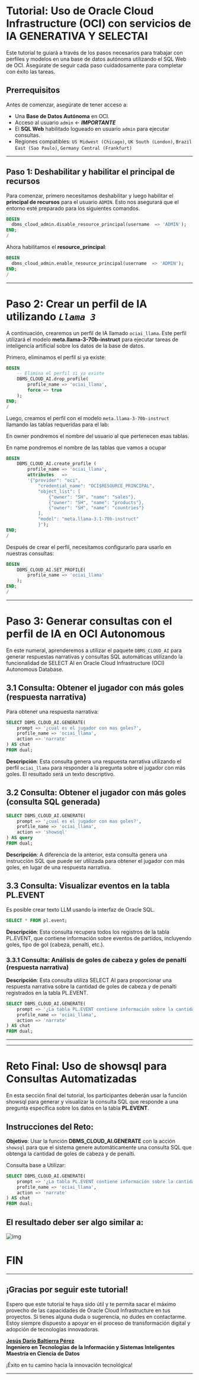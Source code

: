 # Tutorial: Uso de Oracle Cloud Infrastructure (OCI) con servicios de IA GENERATIVA Y SELECTAI



Este tutorial te guiará a través de los pasos necesarios para trabajar con perfiles y modelos en una base de datos autónoma utilizando el SQL Web de OCI. Asegúrate de seguir cada paso cuidadosamente para completar con éxito las tareas.

## Prerrequisitos

Antes de comenzar, asegúrate de tener acceso a:
- Una **Base de Datos Autónoma** en OCI.
- Acceso al usuario `admin` <- **_IMPORTANTE_**
- El **SQL Web** habilitado logueado en usuario `admin` para ejecutar consultas.
- Regiones compatibles: `US Midwest (Chicago)`, `UK South (London)`, `Brazil East (Sao Paulo)`, `Germany Central (Frankfurt)`

---

## Paso 1: Deshabilitar y habilitar el principal de recursos

Para comenzar, primero necesitamos deshabilitar y luego habilitar el **principal de recursos** para el usuario `ADMIN`. Esto nos asegurará que el entorno esté preparado para los siguientes comandos.

```sql
BEGIN
  dbms_cloud_admin.disable_resource_principal(username  => 'ADMIN');
END;
/
```

Ahora habilitamos el **resource_principal**:

```sql
BEGIN
  dbms_cloud_admin.enable_resource_principal(username  => 'ADMIN');
END;
/
```

---

# Paso 2: Crear un perfil de IA utilizando **_`Llama 3`_**

A continuación, crearemos un perfil de IA llamado `ociai_llama`. Este perfil utilizará el modelo **meta.llama-3-70b-instruct** para ejecutar tareas de inteligencia artificial sobre los datos de la base de datos.

Primero, eliminamos el perfil si ya existe:

```sql
BEGIN
    -- Elimina el perfil si ya existe
    DBMS_CLOUD_AI.drop_profile(
        profile_name => 'ociai_llama',
        force => true
    );     
END;
/
```

Luego, creamos el perfil con el modelo `meta.llama-3-70b-instruct` llamando las tablas requeridas para el lab:

En owner pondremos el nombre del usuario al que pertenecen esas tablas.

En name pondremos el nombre de las tablas que vamos a ocupar

```sql
BEGIN
    DBMS_CLOUD_AI.create_profile (                                              
        profile_name => 'ociai_llama',
        attributes   => 
        '{"provider": "oci",
            "credential_name": "OCI$RESOURCE_PRINCIPAL",
            "object_list": [
                {"owner": "SH", "name": "sales"},
                {"owner": "SH", "name": "products"},
                {"owner": "SH", "name": "countries"}
            ],
            "model": "meta.llama-3.1-70b-instruct"
            }');
END;
/
```

Después de crear el perfil, necesitamos configurarlo para usarlo en nuestras consultas:

```sql
BEGIN
    DBMS_CLOUD_AI.SET_PROFILE(
        profile_name => 'ociai_llama'
    );
END;
/
```
---

# Paso 3: Generar consultas con el perfil de IA en OCI Autonomous

En este numeral, aprenderemos a utilizar el paquete `DBMS_CLOUD_AI` para generar respuestas narrativas y consultas SQL automáticas utilizando la funcionalidad de SELECT AI en Oracle Cloud Infrastructure (OCI) Autonomous Database.

## 3.1 Consulta: Obtener el jugador con más goles (respuesta narrativa)
Para obtener una respuesta narrativa:

```sql
SELECT DBMS_CLOUD_AI.GENERATE(
    prompt => '¿cual es el jugador con mas goles?',
    profile_name => 'ociai_llama',
    action => 'narrate'
) AS chat
FROM dual;
```
**Descripción**: Esta consulta genera una respuesta narrativa utilizando el perfil `ociai_llama` para responder a la pregunta sobre el jugador con más goles. El resultado será un texto descriptivo.


## 3.2 Consulta: Obtener el jugador con más goles (consulta SQL generada)

```sql
SELECT DBMS_CLOUD_AI.GENERATE(
    prompt => '¿cual es el jugador con mas goles?',
    profile_name => 'ociai_llama',
    action => 'showsql'
) AS query
FROM dual;
```

**Descripción**: A diferencia de la anterior, esta consulta genera una instrucción SQL que puede ser utilizada para obtener el jugador con más goles, en lugar de una respuesta narrativa.

## 3.3 Consulta: Visualizar eventos en la tabla PL.EVENT

Es posible crear texto LLM usando la interfaz de Oracle SQL.

```sql
SELECT * FROM pl.event;
```
**Descripción**: Esta consulta recupera todos los registros de la tabla PL.EVENT, que contiene información sobre eventos de partidos, incluyendo goles, tipo de gol (cabeza, penalti, etc.).

### 3.3.1 Consulta: Análisis de goles de cabeza y goles de penalti (respuesta narrativa)

**Descripción**: Esta consulta utiliza SELECT AI para proporcionar una respuesta narrativa sobre la cantidad de goles de cabeza y de penalti registrados en la tabla PL.EVENT.

```sql
SELECT DBMS_CLOUD_AI.GENERATE(
    prompt => '¿La tabla PL.EVENT contiene información sobre la cantidad de goles, donde están marcados como Y / N dependiendo de cómo se anotaron. La columna HEAD indica si el gol fue de cabeza. ¿Cuántos goles de cabeza se han realizado?,¿Cuántos goles de PENALTY se han realizado?, Responde en español',
    profile_name => 'ociai_llama',
    action => 'narrate'
) AS chat
FROM dual;
```

---

---


# Reto Final: Uso de showsql para Consultas Automatizadas

En esta sección final del tutorial, los participantes deberán usar la función showsql para generar y visualizar la consulta SQL que responde a una pregunta específica sobre los datos en la tabla **PL.EVENT**.

## Instrucciones del Reto:

**Objetivo**: Usar la función **DBMS_CLOUD_AI.GENERATE** con la acción `showsql` para que el sistema genere automáticamente una consulta SQL que obtenga la cantidad de goles de cabeza y de penalti.

Consulta base a Utilizar:

```sql
SELECT DBMS_CLOUD_AI.GENERATE(
    prompt => '¿La tabla PL.EVENT contiene información sobre la cantidad de goles, donde están marcados como Y / N dependiendo de cómo se anotaron. La columna HEAD indica si el gol fue de cabeza. ¿Cuántos goles de cabeza se han realizado?,¿Cuántos goles de PENALTY se han realizado?, Responde en español',
    profile_name => 'ociai_llama',
    action => 'narrate'
) AS chat
FROM dual;
```
## El resultado deber ser algo similar a:

![img](https://github.com/user-attachments/assets/8d0736e4-dc5d-4367-b2fa-528b47e0fe0c)


# FIN

---

## ¡Gracias por seguir este tutorial!

Espero que este tutorial te haya sido útil y te permita sacar el máximo provecho de las capacidades de Oracle Cloud Infrastructure en tus proyectos. Si tienes alguna duda o sugerencia, no dudes en contactarme. Estoy siempre dispuesto a apoyar en el proceso de transformación digital y adopción de tecnologías innovadoras.

**[Jesús Darío Baltierra Pérez](www.linkedin.com/in/jesusdariobaltierraperez)**  
**Ingeniero en Tecnologías de la Información y Sistemas Inteligentes**  
**Maestría en Ciencia de Datos**  

¡Éxito en tu camino hacia la innovación tecnológica!

---
